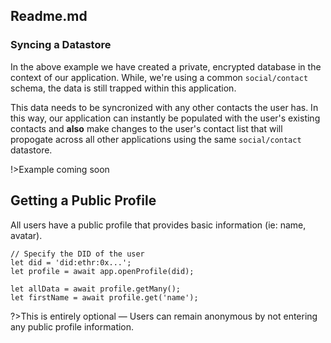 
## Readme.md

### Syncing a Datastore

In the above example we have created a private, encrypted database in the context of our application. While, we're using a common `social/contact` schema, the data is still trapped within this application.

This data needs to be syncronized with any other contacts the user has. In this way, our application can instantly be populated with the user's existing contacts and **also** make changes to the user's contact list that will propogate across all other applications using the same `social/contact` datastore.

!>Example coming soon

## Getting a Public Profile

All users have a public profile that provides basic information (ie: name, avatar).

```
// Specify the DID of the user
let did = 'did:ethr:0x...';
let profile = await app.openProfile(did);

let allData = await profile.getMany();
let firstName = await profile.get('name');
```

?>This is entirely optional &mdash; Users can remain anonymous by not entering any public profile information.